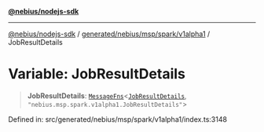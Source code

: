 [**@nebius/nodejs-sdk**](../../../../../../README.md)

***

[@nebius/nodejs-sdk](../../../../../../README.md) / [generated/nebius/msp/spark/v1alpha1](../README.md) / JobResultDetails

# Variable: JobResultDetails

> **JobResultDetails**: [`MessageFns`](../../../../../../runtime/protos/core/interfaces/MessageFns.md)\<[`JobResultDetails`](../interfaces/JobResultDetails.md), `"nebius.msp.spark.v1alpha1.JobResultDetails"`\>

Defined in: src/generated/nebius/msp/spark/v1alpha1/index.ts:3148
